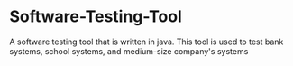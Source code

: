 # Software-Testing-Tool
A software testing tool that is written in java. This tool is used to test bank systems, school systems, and medium-size company's systems 
